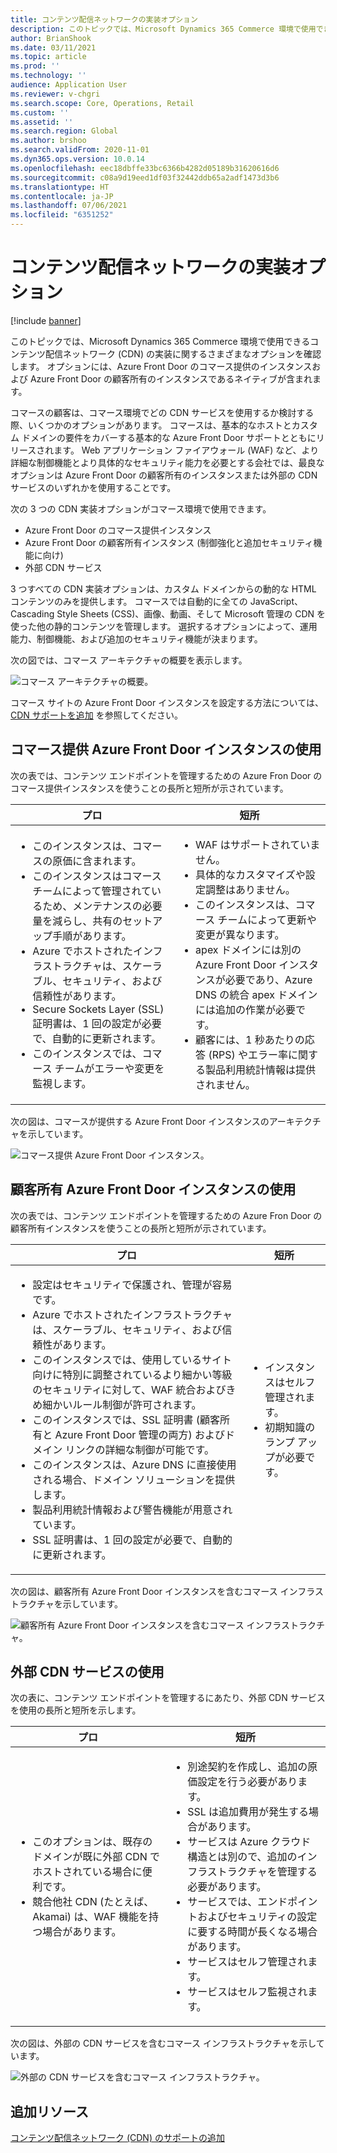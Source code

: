 ```yaml
---
title: コンテンツ配信ネットワークの実装オプション
description: このトピックでは、Microsoft Dynamics 365 Commerce 環境で使用できるコンテンツ配信ネットワーク (CDN) の実装に関するさまざまなオプションを確認します。 オプションには、Azure Front Door のコマース提供のインスタンスおよび Azure Front Door の顧客所有のインスタンスであるネイティブが含まれます。
author: BrianShook
ms.date: 03/11/2021
ms.topic: article
ms.prod: ''
ms.technology: ''
audience: Application User
ms.reviewer: v-chgri
ms.search.scope: Core, Operations, Retail
ms.custom: ''
ms.assetid: ''
ms.search.region: Global
ms.author: brshoo
ms.search.validFrom: 2020-11-01
ms.dyn365.ops.version: 10.0.14
ms.openlocfilehash: eec18dbffe33bc6366b4282d05189b31620616d6
ms.sourcegitcommit: c08a9d19eed1df03f32442ddb65a2adf1473d3b6
ms.translationtype: HT
ms.contentlocale: ja-JP
ms.lasthandoff: 07/06/2021
ms.locfileid: "6351252"
---
```

# <a name="content-delivery-network-implementation-options"></a>コンテンツ配信ネットワークの実装オプション

[!include [banner](includes/banner.md)]

このトピックでは、Microsoft Dynamics 365 Commerce 環境で使用できるコンテンツ配信ネットワーク (CDN) の実装に関するさまざまなオプションを確認します。 オプションには、Azure Front Door のコマース提供のインスタンスおよび Azure Front Door の顧客所有のインスタンスであるネイティブが含まれます。

コマースの顧客は、コマース環境でどの CDN サービスを使用するか検討する際、いくつかのオプションがあります。 コマースは、基本的なホストとカスタム ドメインの要件をカバーする基本的な Azure Front Door サポートとともにリリースされます。 Web アプリケーション ファイアウォール (WAF) など、より詳細な制御機能とより具体的なセキュリティ能力を必要とする会社では、最良なオプションは Azure Front Door の顧客所有のインスタンスまたは外部の CDN サービスのいずれかを使用することです。

次の 3 つの CDN 実装オプションがコマース環境で使用できます。

- Azure Front Door のコマース提供インスタンス
- Azure Front Door の顧客所有インスタンス (制御強化と追加セキュリティ機能に向け)
- 外部 CDN サービス

3 つすべての CDN 実装オプションは、カスタム ドメインからの動的な HTML コンテンツのみを提供します。 コマースでは自動的に全ての JavaScript、Cascading Style Sheets (CSS)、画像、動画、そして Microsoft 管理の CDN を使った他の静的コンテンツを管理します。 選択するオプションによって、運用能力、制御機能、および追加のセキュリティ機能が決まります。

次の図では、コマース アーキテクチャの概要を表示します。

![コマース アーキテクチャの概要。](media/Commerce_CDN-Option_ComparisonModels.png)

コマース サイトの Azure Front Door インスタンスを設定する方法については、[CDN サポートを追加](add-cdn-support.md) を参照してください。

## <a name="use-the-commerce-provided-azure-front-door-instance"></a>コマース提供 Azure Front Door インスタンスの使用

次の表では、コンテンツ エンドポイントを管理するための Azure Fron Door のコマース提供インスタンスを使うことの長所と短所が示されています。

| プロ | 短所 |
|------|------|
| <ul><li>このインスタンスは、コマースの原価に含まれます。</li><li>このインスタンスはコマース チームによって管理されているため、メンテナンスの必要量を減らし、共有のセットアップ手順があります。</li><li>Azure でホストされたインフラストラクチャは、スケーラブル、セキュリティ、および信頼性があります。</li><li>Secure Sockets Layer (SSL) 証明書は、1 回の設定が必要で、自動的に更新されます。</li><li>このインスタンスでは、コマース チームがエラーや変更を監視します。</li></ul> | <ul><li>WAF はサポートされていません。</li><li>具体的なカスタマイズや設定調整はありません。</li><li>このインスタンスは、コマース チームによって更新や変更が異なります。</li><li>apex ドメインには別の Azure Front Door インスタンスが必要であり、Azure DNS の統合 apex ドメインには追加の作業が必要です。</li><li>顧客には、1 秒あたりの応答 (RPS) やエラー率に関する製品利用統計情報は提供されません。</li></ul> |

次の図は、コマースが提供する Azure Front Door インスタンスのアーキテクチャを示しています。

![コマース提供 Azure Front Door インスタンス。](media/Commerce_CDN-Option_CommerceFrontDoor.png)

## <a name="use-a-customer-owned-azure-front-door-instance"></a>顧客所有 Azure Front Door インスタンスの使用

次の表では、コンテンツ エンドポイントを管理するための Azure Fron Door の顧客所有インスタンスを使うことの長所と短所が示されています。

| プロ | 短所 |
|------|------|
| <ul><li>設定はセキュリティで保護され、管理が容易です。</li><li>Azure でホストされたインフラストラクチャは、スケーラブル、セキュリティ、および信頼性があります。</li><li>このインスタンスでは、使用しているサイト向けに特別に調整されているより細かい等級のセキュリティに対して、WAF 統合およびきめ細かいルール制御が許可されます。</li><li>このインスタンスでは、SSL 証明書 (顧客所有と Azure Front Door 管理の両方) およびドメイン リンクの詳細な制御が可能です。</li><li>このインスタンスは、Azure DNS に直接使用される場合、ドメイン ソリューションを提供します。</li><li>製品利用統計情報および警告機能が用意されています。</li><li>SSL 証明書は、1 回の設定が必要で、自動的に更新されます。</li></ul> | <ul><li>インスタンスはセルフ管理されます。</li><li>初期知識のランプ アップが必要です。</li></ul> |

次の図は、顧客所有 Azure Front Door インスタンスを含むコマース インフラストラクチャを示しています。

![顧客所有 Azure Front Door インスタンスを含むコマース インフラストラクチャ。](media/Commerce_CDN-Option_CustomerOwnedAzureFrontDoor.png)

## <a name="use-an-external-cdn-service"></a>外部 CDN サービスの使用

次の表に、コンテンツ エンドポイントを管理するにあたり、外部 CDN サービスを使用の長所と短所を示します。

| プロ | 短所 |
|------|------|
| <ul><li>このオプションは、既存のドメインが既に外部 CDN でホストされている場合に便利です。</li><li>競合他社 CDN (たとえば、Akamai) は、WAF 機能を持つ場合があります。</li></ul> | <ul><li>別途契約を作成し、追加の原価設定を行う必要があります。</li><li>SSL は追加費用が発生する場合があります。</li><li>サービスは Azure クラウド構造とは別ので、追加のインフラストラクチャを管理する必要があります。</li><li>サービスでは、エンドポイントおよびセキュリティの設定に要する時間が長くなる場合があります。</li><li>サービスはセルフ管理されます。</li><li>サービスはセルフ監視されます。</li></ul> |

次の図は、外部の CDN サービスを含むコマース インフラストラクチャを示しています。

![外部の CDN サービスを含むコマース インフラストラクチャ。](media/Commerce_CDN-Option_ExternalFrontDoor.png)

## <a name="additional-resources"></a>追加リソース

[コンテンツ配信ネットワーク (CDN) のサポートの追加](add-cdn-support.md)
